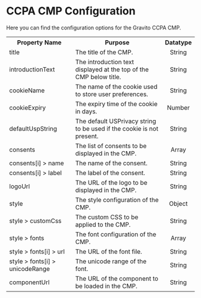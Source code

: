# CCPA CMP Configuration

Here you can find the configuration options for the Gravito CCPA CMP.

<table>
    <tr>
        <th>Property Name</th>
        <th>Purpose</th>
        <th>Datatype</th>
    </tr>
    <tr>
        <td>title</td>
        <td>The title of the CMP.</td>
        <td style="text-align: center;">String</td>
    </tr>
    <tr>
        <td>introductionText</td>
        <td>The introduction text displayed at the top of the CMP below title.</td>
        <td style="text-align: center;">String</td>
    </tr>
    <tr>
        <td>cookieName</td>
        <td>The name of the cookie used to store user preferences.</td>
        <td style="text-align: center;">String</td>
    </tr>
    <tr>
        <td>cookieExpiry</td>
        <td>The expiry time of the cookie in days.</td>
        <td style="text-align: center;">Number</td>
    </tr>
    <tr>
        <td>defaultUspString</td>
        <td>The default USPrivacy string to be used if the cookie is not present.</td>
        <td style="text-align: center;">String</td>
    </tr>
    <tr>
        <td>consents</td>
        <td>The list of consents to be displayed in the CMP.</td>
        <td style="text-align: center;">Array</td>
    </tr>
    <tr>
        <td>consents[i] > name</td>
        <td>The name of the consent.</td>
        <td style="text-align: center;">String</td>
    </tr>
    <tr>
        <td>consents[i] > label</td>
        <td>The label of the consent.</td>
        <td style="text-align: center;">String</td>
    </tr>
    <tr>
        <td>logoUrl</td>
        <td>The URL of the logo to be displayed in the CMP.</td>
        <td style="text-align: center;">String</td>
    </tr>
    <tr>
        <td>style</td>
        <td>The style configuration of the CMP.</td>
        <td style="text-align: center;">Object</td>
    </tr>
    <tr>
        <td>style > customCss</td>
        <td>The custom CSS to be applied to the CMP.</td>
        <td style="text-align: center;">String</td>
    </tr>
    <tr>
        <td>style > fonts</td>
        <td>The font configuration of the CMP.</td>
        <td style="text-align: center;">Array</td>
    </tr>
    <tr>
        <td>style > fonts[i] > url</td>
        <td>The URL of the font file.</td>
        <td style="text-align: center;">String</td>
    </tr>
    <tr>
        <td>style > fonts[i] > unicodeRange</td>
        <td>The unicode range of the font.</td>
        <td style="text-align: center;">String</td>
    </tr>
    <tr>
        <td>componentUrl</td>
        <td>The URL of the component to be loaded in the CMP.</td>
        <td style="text-align: center;">String</td>
    </tr>
</table>

